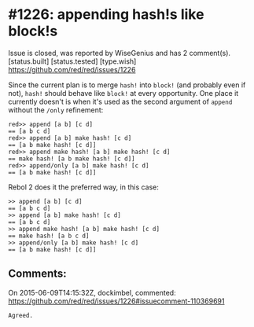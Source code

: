 
#1226: appending hash!s like block!s
================================================================================
Issue is closed, was reported by WiseGenius and has 2 comment(s).
[status.built] [status.tested] [type.wish]
<https://github.com/red/red/issues/1226>

Since the current plan is to merge `hash!` into `block!` (and probably even if not), `hash!` should behave like `block!` at every opportunity. One place it currently doesn't is when it's used as the second argument of `append` without the `/only` refinement:

```
red>> append [a b] [c d]
== [a b c d]
red>> append [a b] make hash! [c d]
== [a b make hash! [c d]]
red>> append make hash! [a b] make hash! [c d]
== make hash! [a b make hash! [c d]]
red>> append/only [a b] make hash! [c d]
== [a b make hash! [c d]]
```

Rebol 2 does it the preferred way, in this case:

```
>> append [a b] [c d]
== [a b c d]
>> append [a b] make hash! [c d]
== [a b c d]
>> append make hash! [a b] make hash! [c d]
== make hash! [a b c d]
>> append/only [a b] make hash! [c d]
== [a b make hash! [c d]]
```



Comments:
--------------------------------------------------------------------------------

On 2015-06-09T14:15:32Z, dockimbel, commented:
<https://github.com/red/red/issues/1226#issuecomment-110369691>

    Agreed.

